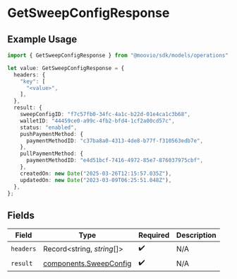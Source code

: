 # GetSweepConfigResponse

## Example Usage

```typescript
import { GetSweepConfigResponse } from "@moovio/sdk/models/operations";

let value: GetSweepConfigResponse = {
  headers: {
    "key": [
      "<value>",
    ],
  },
  result: {
    sweepConfigID: "f7c57fb0-34fc-4a1c-b22d-01e4ca1c3b68",
    walletID: "44459ce0-a99c-4fb2-bfd4-1cf2a00cd57c",
    status: "enabled",
    pushPaymentMethod: {
      paymentMethodID: "c37ba8a0-4313-4de8-b77f-f310563edb7e",
    },
    pullPaymentMethod: {
      paymentMethodID: "e4d51bcf-7416-4972-85e7-876037975cbf",
    },
    createdOn: new Date("2025-03-26T12:15:57.035Z"),
    updatedOn: new Date("2023-03-09T06:25:51.048Z"),
  },
};
```

## Fields

| Field                                                            | Type                                                             | Required                                                         | Description                                                      |
| ---------------------------------------------------------------- | ---------------------------------------------------------------- | ---------------------------------------------------------------- | ---------------------------------------------------------------- |
| `headers`                                                        | Record<string, *string*[]>                                       | :heavy_check_mark:                                               | N/A                                                              |
| `result`                                                         | [components.SweepConfig](../../models/components/sweepconfig.md) | :heavy_check_mark:                                               | N/A                                                              |